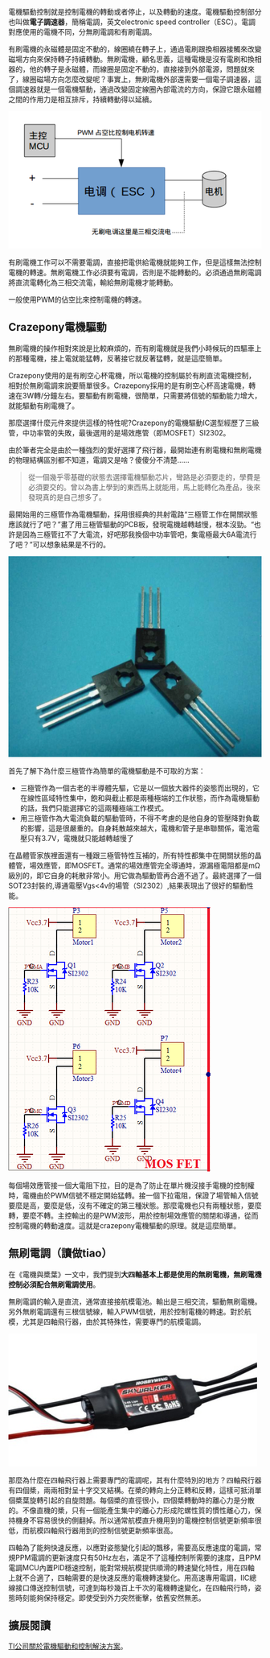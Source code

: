 
電機驅動控制就是控制電機的轉動或者停止，以及轉動的速度。電機驅動控制部分也叫做**電子調速器**，簡稱電調，英文electronic speed controller（ESC）。電調對應使用的電機不同，分無刷電調和有刷電調。

有刷電機的永磁體是固定不動的，線圈繞在轉子上，通過電刷跟換相器接觸來改變磁場方向來保持轉子持續轉動。無刷電機，顧名思義，這種電機是沒有電刷和換相器的，他的轉子是永磁體，而線圈是固定不動的，直接接到外部電源，問題就來了，線圈磁場方向怎麼改變呢？事實上，無刷電機外部還需要一個電子調速器，這個調速器就是一個電機驅動，通過改變固定線圈內部電流的方向，保證它跟永磁體之間的作用力是相互排斥，持續轉動得以延續。


![](/assets/img/esc.png)

有刷電機工作可以不需要電調，直接把電供給電機就能夠工作，但是這樣無法控制電機的轉速。無刷電機工作必須要有電調，否則是不能轉動的。必須通過無刷電調將直流電轉化為三相交流電，輸給無刷電機才能轉動。

一般使用PWM的佔空比來控制電機的轉速。

## Crazepony電機驅動
無刷電機的操作相對來說是比較麻煩的，而有刷電機就是我們小時候玩的四驅車上的那種電機，接上電就能猛轉，反著接它就反著猛轉，就是這麼簡單。

Crazepony使用的是有刷空心杯電機，所以電機的控制屬於有刷直流電機控制，相對於無刷電調來說要簡單很多。Crazepony採用的是有刷空心杯高速電機，轉速在3W轉/分鐘左右。要驅動有刷電機，很簡單，只需要將信號的驅動能力增大，就能驅動有刷電機了。

那麼選擇什麼元件來提供這樣的特性呢?Crazepony的電機驅動IC選型經歷了三級管，中功率管的失敗，最後選用的是場效應管（即MOSFET）SI2302。

由於筆者完全是由於一種強烈的愛好選擇了飛行器，最開始連有刷電機和無刷電機的物理結構區別都不知道，電調又是啥？傻傻分不清楚……

>從一個幾乎零基礎的狀態去選擇電機驅動芯片，彎路是必須要走的，學費是必須要交的。曾以為書上學到的東西馬上就能用，馬上能轉化為產品，後來發現真的是自己想多了。

最開始用的三極管作為電機驅動，採用很經典的共射電路“三極管工作在開關狀態應該就行了吧？”畫了用三極管驅動的PCB板，發現電機越轉越慢，根本沒勁。“也許是因為三極管扛不了大電流，好吧那我換個中功率管吧，集電極最大6A電流行了吧？”可以想象結果是不行的。

![](/assets/img/motor-driver-2.png)

首先了解下為什麼三極管作為簡單的電機驅動是不可取的方案：
* 三極管作為一個古老的半導體先驅，它是以一個放大器件的姿態而出現的，它在線性區域特性集中，飽和與截止都是兩種極端的工作狀態，而作為電機驅動的話，我們只能選擇它的這兩種極端工作模式。
* 用三極管作為大電流負載的驅動管時，不得不考慮的是他自身的管壓降對負載的影響，這是很嚴重的。自身耗散越來越大，電機和管子是串聯關係，電池電壓只有3.7V，電機就只能越轉越慢了

在晶體管家族裡面還有一種跟三極管特性互補的，所有特性都集中在開關狀態的晶體管，場效應管，即MOSFET。通常的場效應管完全導通時，源漏極電阻都是mΩ級別的，即它自身的耗散非常小。用它做為驅動管再合適不過了。最終選擇了一個SOT23封裝的,導通電壓Vgs<4v的場管（SI2302）,結果表現出了很好的驅動性能。

![](/assets/img/motor-driver.png)

每個場效應管接一個大電阻下拉，目的是為了防止在單片機沒接手電機的控制權時，電機由於PWM信號不穩定開始猛轉。接一個下拉電阻，保證了場管輸入信號要麼是高，要麼是低，沒有不確定的第三種狀態。那麼電機也只有兩種狀態，要麼轉，要麼不轉。主控輸出的是PWM波形，用於控制場效應管的關閉和導通，從而控制電機的轉動速度。這就是crazepony電機驅動的原理。就是這麼簡單。


## 無刷電調（讀做tiao）

在《電機與槳葉》一文中，我們提到**大四軸基本上都是使用的無刷電機，無刷電機控制必須配合無刷電調使用**。

無刷電調的輸入是直流，通常直接接航模電池。輸出是三相交流，驅動無刷電機。另外無刷電調還有三根信號線，輸入PWM信號，用於控制電機的轉速。對於航模，尤其是四軸飛行器，由於其特殊性，需要專門的航模電調。

![](/assets/img/esc.jpg)

那麼為什麼在四軸飛行器上需要專門的電調呢，其有什麼特別的地方？四軸飛行器有四個槳，兩兩相對呈十字交叉結構。在槳的轉向上分正轉和反轉，這樣可抵消單個槳葉旋轉引起的自旋問題。每個槳的直徑很小，四個槳轉動時的離心力是分散的。不像直機的槳，只有一個能產生集中的離心力形成陀螺性質的慣性離心力，保持機身不容易很快的側翻掉。所以通常航模直升機用到的電機控制信號更新頻率很低，而航模四軸飛行器用到的控制信號更新頻率很高。

四軸為了能夠快速反應，以應對姿態變化引起的飄移，需要高反應速度的電調，常規PPM電調的更新速度只有50Hz左右，滿足不了這種控制所需要的速度，且PPM電調MCU內置PID穩速控制，能對常規航模提供順滑的轉速變化特性，用在四軸上就不合適了，四軸需要的是快速反應的電機轉速變化。用高速專用電調，IIC總線接口傳送控制信號，可達到每秒幾百上千次的電機轉速變化，在四軸飛行時，姿態時刻能夠保持穩定。即使受到外力突然衝擊，依舊安然無恙。

## 擴展閱讀

[TI公司關於電機驅動和控制解決方案](http://www.ti.com.cn/ww/motor_drive_and_control_solutions/index.htm)。
